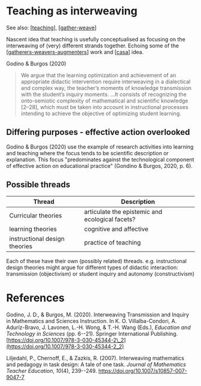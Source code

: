 # Teaching as interweaving

See also: [[teaching]], [[gather-weave]]

Nascent idea that teaching is usefully conceptualised as focusing on the interweaving of (very) different strands together. Echoing some of the [[gatherers-weavers-augmenters]] work and [[casa]] idea.

Godino & Burgos (2020)
> We argue that the learning optimization and achievement of an appropriate didactic intervention require interweaving in a dialectical and complex way, the teacher’s moments of knowledge transmission with the student’s inquiry moments.
> ...It consists of recognizing the onto-semiotic complexity of mathematical and scientific knowledge [2–28], which must be taken into account in instructional processes intending to achieve the objective of optimizing student learning.

## Differing purposes - effective action overlooked

Godino & Burgos (2020) use the example of research activities into learning and teaching where the focus tends to be scientific description or explanation. This focus "predominates against the technological component of effective action on educational practice" (Gondino & Burgos, 2020, p. 6).

## Possible threads

| Thread | Description |
| --- | --- |
| Curricular theories | articulate the epistemic and ecological facets? |
| learning theories | cognitive and affective |
| instructional design theories | practice of teaching |

Each of these have their own (possibly related) threads. e.g. instructional design theories might argue for different types of didactic interaction: transmission (objectivism) or student inquiry and autonomy (constructivism)

# References

Godino, J. D., & Burgos, M. (2020). Interweaving Transmission and Inquiry in Mathematics and Sciences Instruction. In K. O. Villalba-Condori, A. Aduríz-Bravo, J. Lavonen, L.-H. Wong, & T.-H. Wang (Eds.), *Education and Technology in Sciences* (pp. 6--21). Springer International Publishing. [https://doi.org/10.1007/978-3-030-45344-2\_2](https://doi.org/10.1007/978-3-030-45344-2_2)

Liljedahl, P., Chernoff, E., & Zazkis, R. (2007). Interweaving mathematics and pedagogy in task design: A tale of one task. *Journal of Mathematics Teacher Education*, *10*(4), 239--249. <https://doi.org/10.1007/s10857-007-9047-7>


[//begin]: # "Autogenerated link references for markdown compatibility"
[teaching]: teaching "Teaching"
[gather-weave]: ../CASA/gather-weave "Gather and Weave"
[gatherers-weavers-augmenters]: ../Paper-Ideas/gatherers-weavers-augmenters "Gatherers, Weavers and Augmenters: Three principles for dynamic and sustainable delivery of quality learning and teaching"
[casa]: ../CASA/casa "Contextually Appropriate Scaffolding Assemblages (CASA)"
[//end]: # "Autogenerated link references"